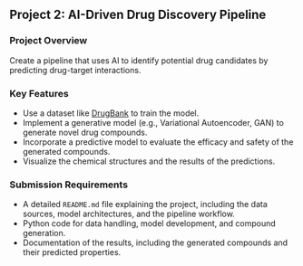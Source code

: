 ## Project 2: AI-Driven Drug Discovery Pipeline

### Project Overview
Create a pipeline that uses AI to identify potential drug candidates by predicting drug-target interactions.

### Key Features
- Use a dataset like [DrugBank](https://go.drugbank.com/releases/latest) to train the model.
- Implement a generative model (e.g., Variational Autoencoder, GAN) to generate novel drug compounds.
- Incorporate a predictive model to evaluate the efficacy and safety of the generated compounds.
- Visualize the chemical structures and the results of the predictions.

### Submission Requirements
- A detailed `README.md` file explaining the project, including the data sources, model architectures, and the pipeline workflow.
- Python code for data handling, model development, and compound generation.
- Documentation of the results, including the generated compounds and their predicted properties.
